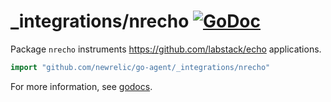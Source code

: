 # _integrations/nrecho [![GoDoc](https://godoc.org/github.com/newrelic/go-agent/_integrations/nrecho?status.svg)](https://godoc.org/github.com/newrelic/go-agent/_integrations/nrecho)

Package `nrecho` instruments https://github.com/labstack/echo applications.

```go
import "github.com/newrelic/go-agent/_integrations/nrecho"
```

For more information, see
[godocs](https://godoc.org/github.com/newrelic/go-agent/_integrations/nrecho).

